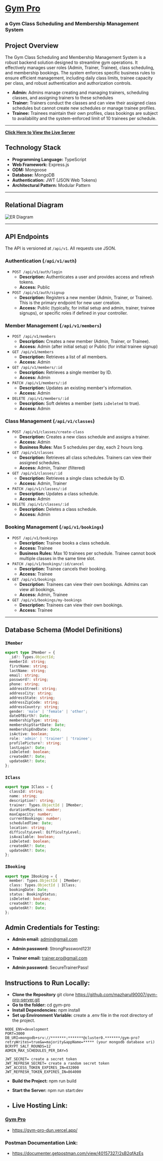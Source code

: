 # [Gym Pro](https://gym-pro-dun.vercel.app/)


### a Gym Class Scheduling and Membership Management System

## Project Overview

The Gym Class Scheduling and Membership Management System is a robust backend solution designed to streamline gym operations. It effectively manages user roles (Admin, Trainer, Trainee), class scheduling, and membership bookings. The system enforces specific business rules to ensure efficient management, including daily class limits, trainee capacity per class, and robust authentication and authorization controls.
- **Admin:** Admins manage creating and managing trainers, scheduling classes, and assigning trainers to these schedules
- **Trainer:** Trainers conduct the classes and can view their assigned class schedules but cannot create new schedules or manage trainee profiles.
- **Trainee:** Trainees maintain their own profiles, class bookings are subject to availability and the system-enforced limit of 10 trainees per schedule.

---

**[Click Here to View the Live Server](https://gym-pro-dun.vercel.app/)**

## Technology Stack

- **Programming Language:** TypeScript
- **Web Framework:** Express.js
- **ODM:** Mongoose
- **Database:** MongoDB
- **Authentication:** JWT (JSON Web Tokens)
- **Architectural Pattern:** Modular Pattern

---

## Relational Diagram

![ER Diagram](https://i.ibb.co/3YRqBYvc/Gym-Pro.jpg)

---

## API Endpoints

The API is versioned at `/api/v1`. All requests use JSON.

### Authentication (`/api/v1/auth`)

- `POST /api/v1/auth/login`
  - **Description:** Authenticates a user and provides access and refresh tokens.
  - **Access:** Public
- `POST /api/v1/auth/signup`
  - **Description:** Registers a new member (Admin, Trainer, or Trainee). This is the primary endpoint for new user creation.
  - **Access:** Public (typically, for initial setup and admin, trainer, trainee signups), or specific roles if defined in your controller.

### Member Management (`/api/v1/members`)

- `POST /api/v1/members`
  - **Description:** Creates a new member (Admin, Trainer, or Trainee).
  - **Access:** Admin (after initial setup) or Public (for initial trainee signup)
- `GET /api/v1/members`
  - **Description:** Retrieves a list of all members.
  - **Access:** Admin
- `GET /api/v1/members/:id`
  - **Description:** Retrieves a single member by ID.
  - **Access:** Admin
- `PATCH /api/v1/members/:id`
  - **Description:** Updates an existing member's information.
  - **Access:** Admin
- `DELETE /api/v1/members/:id`
  - **Description:** Soft deletes a member (sets `isDeleted` to true).
  - **Access:** Admin

### Class Management (`/api/v1/classes`)

- `POST /api/v1/classes/create-class`
  - **Description:** Creates a new class schedule and assigns a trainer.
  - **Access:** Admin
  - **Business Rules:** Max 5 schedules per day, each 2 hours long.
- `GET /api/v1/classes`
  - **Description:** Retrieves all class schedules. Trainers can view their assigned schedules.
  - **Access:** Admin, Trainer (filtered)
- `GET /api/v1/classes/:id`
  - **Description:** Retrieves a single class schedule by ID.
  - **Access:** Admin, Trainer
- `PATCH /api/v1/classes/:id`
  - **Description:** Updates a class schedule.
  - **Access:** Admin
- `DELETE /api/v1/classes/:id`
  - **Description:** Deletes a class schedule.
  - **Access:** Admin

### Booking Management (`/api/v1/bookings`)

- `POST /api/v1/bookings`
  - **Description:** Trainee books a class schedule.
  - **Access:** Trainee
  - **Business Rules:** Max 10 trainees per schedule. Trainee cannot book multiple classes in the same time slot.
- `PATCH /api/v1/bookings/:id/cancel`
  - **Description:** Trainee cancels their booking.
  - **Access:** Trainee
- `GET /api/v1/bookings`
  - **Description:** Trainees can view their own bookings. Admins can view all bookings.
  - **Access:** Admin, Trainee
- `GET /api/v1/bookings/my-bookings`
  - **Description:** Trainees can view their own bookings.
  - **Access:** Trainee
---

## Database Schema (Model Definitions)

### `IMember`

```typescript
export type IMember = {
  _id?: Types.ObjectId;
  memberId: string;
  firstName: string;
  lastName: string;
  email: string;
  password?: string;
  phone: string;
  addressStreet: string;
  addressCity: string;
  addressState: string;
  addressZipCode: string;
  addressCountry: string;
  gender: 'male' | 'female' | 'other';
  dateOfBirth?: Date;
  membershipType: string;
  membershipStartDate: Date;
  membershipEndDate: Date;
  isActive: boolean;
  role: 'admin' | 'trainer' | 'trainee';
  profilePicture?: string;
  lastLogin?: Date;
  isDeleted: boolean;
  createdAt?: Date;
  updatedAt?: Date;
};
```

### `IClass`

```typescript
export type IClass = {
  classId: string;
  name: string;
  description?: string;
  trainer: Types.ObjectId | IMember;
  durationMinutes: number;
  maxCapacity: number;
  currentBookings: number;
  scheduledTime: Date;
  location: string;
  difficultyLevel: DifficultyLevel;
  isAvailable: boolean;
  isDeleted: boolean;
  createdAt?: Date;
  updatedAt?: Date;
};
```

### `IBooking`

```typescript
export type IBooking = {
  member: Types.ObjectId | IMember;
  class: Types.ObjectId | IClass;
  bookingDate: Date;
  status: BookingStatus;
  isDeleted: boolean;
  createdAt?: Date;
  updatedAt?: Date;
};
```

## Admin Credentials for Testing:

- **Admin email:** admin@gmail.com
- **Admin password:** StrongPassword123!

- **Trainer email:** trainer.pro@gmail.com
- **Admin password:** SecureTrainerPass!

## Instructions to Run Locally:

- **Clone the Repository** git clone https://github.com/mazharul90007/gym-pro-server.git
- **Go to the folder:** cd gym-pro
- **Install Dependencies:** npm install
- **Set up Environment Variable:** create a .env file in the root directory of the project.

```
NODE_ENV=development
PORT=3000
DB_URI=mongodb+srv://*******:*******@cluster0.*******/gym-pro?retryWrites=true&w=majority&appName=***** (your mongodb database uri)
BCRYPT_SALT_ROUNDS=12
ADMIN_MAX_SCHEDULES_PER_DAY=5

JWT_SECRET= create a secret token
JWT_REFRESH_SECRET= create a random secret token
JWT_ACCESS_TOKEN_EXPIRES_IN=432000
JWT_REFRESH_TOKEN_EXPIRES_IN=864000
```

- **Build the Project:** npm run build
- **Start the Server:** npm run start:dev

- ## Live Hosting Link:

### [Gym Pro](https://gym-pro-dun.vercel.app/)

- https://gym-pro-dun.vercel.app/

### Postman Documentation Link:

- https://documenter.getpostman.com/view/40157327/2sB2qfAzEs
